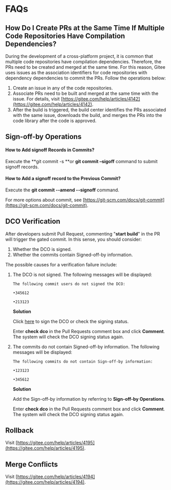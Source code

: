 # FAQs

## How Do I Create PRs at the Same Time If Multiple Code Repositories Have Compilation Dependencies?

During the development of a cross-platform project, it is common that multiple code repositories have compilation dependencies. Therefore, the PRs need to be created and merged at the same time. For this reason, Gitee uses issues as the association identifiers for code repositories with dependency dependencies to commit the PRs. Follow the operations below:

1. Create an issue in any of the code repositories.
2. Associate PRs need to be built and merged at the same time with the issue. For details, visit  [https://gitee.com/help/articles/4142](https://gitee.com/help/articles/4142).
3. After the build is triggered, the build center identifies the PRs associated with the same issue, downloads the build, and merges the PRs into the code library after the code is approved.

## Sign-off-by Operations

#### How to Add signoff Records in Commits?

Execute the **git commit -s **or **git commit –sigoff** command to submit signoff records.

#### How to Add a signoff record to the Previous Commit?

Execute the **git commit --amend --signoff** command.

For more options about commit, see [https://git-scm.com/docs/git-commit](https://git-scm.com/docs/git-commit).

## DCO Verification

After developers submit Pull Request, commenting "**start build**" in the PR will trigger the gated commit. In this sense, you should consider:

1. Whether the DCO is signed.
2. Whether the commits contain Signed-off-by information.

The possible causes for a verification failure include:

1. The DCO is not signed. The following messages will be displayed:

   ```
   The following commit users do not signed the DCO:

   •345612

   •213123
   ```

   **Solution**

   Click [here](https://dco.arkui-x.cn) to sign the DCO or check the signing status. 

   Enter **check dco** in the Pull Requests comment box and click **Comment**. The system will check the DCO signing status again.

2. The commits do not contain Signed-off-by information. The following messages will be displayed:

   ```
   The following commits do not contain Sign-off-by information:

   •123123

   •345612
   ```

   **Solution**

   Add the Sign-off-by information by referring to **Sign-off-by Operations**.

   Enter **check dco** in the Pull Requests comment box and click **Comment**. The system will check the DCO signing status again.

## Rollback

Visit [https://gitee.com/help/articles/4195](https://gitee.com/help/articles/4195).

## Merge Conflicts

Visit [https://gitee.com/help/articles/4194](https://gitee.com/help/articles/4194).

